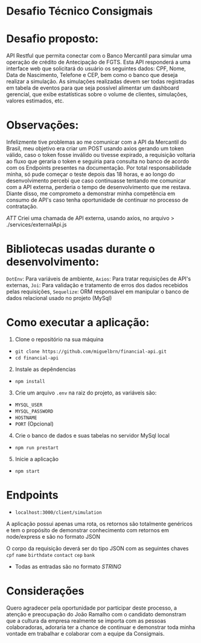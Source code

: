 # Desafio Técnico Consigmais

# Desafio proposto:

API Restful que permita conectar com o Banco Mercantil para simular uma operação de crédito de Antecipação de FGTS. Esta API responderá a uma interface web que solicitará do usuário os seguintes dados: CPF, Nome, Data de Nascimento, Telefone e CEP, bem como o banco que deseja realizar a simulação.
As simulações realizadas devem ser todas registradas em tabela de eventos para que seja possível alimentar um dashboard gerencial, que exibe estatísticas sobre o volume de clientes, simulações, valores estimados, etc.

# Observações:

Infelizmente tive problemas ao me comunicar com a API da Mercantil do Brasil,
meu objetivo era criar um POST usando axios gerando um token válido, caso o token fosse inválido ou tivesse expirado, a requisição voltaria ao fluxo que geraria o token e seguiria para consulta no banco de acordo com os Endpoints presentes na documentação. Por total responsabilidade minha, só pude começar o teste depois das 18 horas, e ao longo do desenvolvimento percebi que caso continuasse tentando me comunicar com a API externa, perderia o tempo de desenvolvimento que me restava. Diante disso, me comprometo a demonstrar minha competência em consumo de API's caso tenha oportunidade de continuar no processo de contratação.

*ATT* Criei uma chamada de API externa, usando axios, no arquivo > ./services/externalApi.js

# Bibliotecas usadas durante o desenvolvimento:
`DotEnv`: Para variáveis de ambiente,
`Axios`: Para tratar requisições de API's externas,
`Joi`: Para validação e tratamento de erros dos dados recebidos pelas requisições,
`Sequelize`: ORM responsável em manipular o banco de dados relacional usado no projeto (MySql)
# Como executar a aplicação:

1. Clone o repositório na sua máquina
  * `git clone https://github.com/miguelbrn/financial-api.git`
  * `cd financial-api`
2. Instale as depêndencias
  * `npm install`
3. Crie um arquivo `.env` na raiz do projeto,
  as variáveis são:
  * `MYSQL_USER`
  * `MYSQL_PASSWORD`
  * `HOSTNAME`
  * `PORT` (Opcional)
4. Crie o banco de dados e suas tabelas no servidor MySql local
  * `npm run prestart`
5. Inicie a aplicação
  * `npm start`

# Endpoints

* `localhost:3000/client/simulation`

A aplicação possui apenas uma rota, os retornos são totalmente genéricos e tem o propósito de demonstrar conhecimento com retornos em node/express e são no formato JSON


O corpo da requisição deverá ser do tipo JSON com as seguintes chaves
  `cpf` `name` `birthdate` `contact` `cep` `bank`
  * Todas as entradas são no formato *STRING*

# Considerações

Quero agradecer pela oportunidade por participar deste processo, a atenção e preocupação do João Ramalho com o candidato demonstram que a cultura da empresa realmente se importa com as pessoas colaboradoras, adoraria ter a chance de continuar e demonstrar toda minha vontade em trabalhar e colaborar com a equipe da Consigmais.